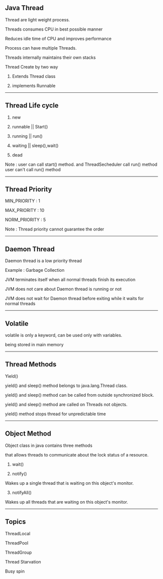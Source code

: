 Java Thread
---------------


Thread are light weight process.

Threads consumes CPU in best possible manner

Reduces idle time of CPU and improves performance

Process can have multiple Threads.

Threads internally maintains their own stacks

Thread Create by two way 

1. Extends Thread class

2. implements Runnable

---------


Thread Life cycle
-----------------

1. new
 
2. runnable || Start()

3. running  || run()

4. waiting  || sleep(),wait()

5. dead

Note : user can call start() method. and ThreadSecheduler call run() method
user can't call run() method

-----

Thread Priority
---------------

MIN_PRIORITY  : 1

MAX_PRIORITY  : 10

NORM_PRIORITY : 5

Note : Thread priority cannot guarantee the order


------------

Daemon Thread
-------------

Daemon thread is a low priority thread

Example : Garbage Collection

JVM terminates itself when all normal threads finish its execution

JVM does not care about Daemon thread is running or not

JVM does not wait for Daemon thread before exiting while it waits for normal threads

---------

Volatile
--------

volatile is only a keyword, can be used only with variables.

being stored in main memory


---------

Thread Methods
--------------

Yield()

yield() and sleep() method belongs to java.lang.Thread class.

yield() and sleep() method can be called from outside synchronized block.

yield() and sleep() method are called on Threads not objects.

yield() method stops thread for unpredictable time

---------------

Object Method
-------------

Object class in java contains three methods

that allows threads to communicate about the lock status of a resource.

1. wait()

2. notify()

Wakes up a single thread that is waiting on this object's monitor.
 
3. notifyAll()

Wakes up all threads that are waiting on this object's monitor.

----------

Topics
--------
ThreadLocal

ThreadPool 

ThreadGroup

Thread Starvation

Busy spin